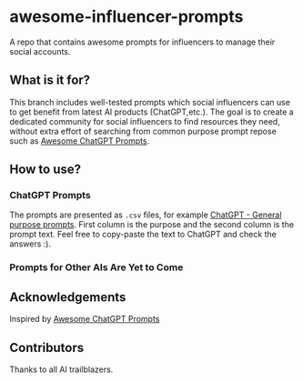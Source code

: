 # awesome-influencer-prompts
A repo that contains awesome prompts for influencers to manage their social accounts. 

## What is it for?

This branch includes well-tested prompts which social influencers can use to get benefit from latest AI products (ChatGPT,etc.). The goal is to create a dedicated community for social influencers to find resources they need, without extra effort of searching from common purpose prompt repose such as [Awesome ChatGPT Prompts](https://github.com/f/awesome-chatgpt-prompts).

## How to use?


### ChatGPT Prompts
The prompts are presented as `.csv` files, for example [ChatGPT - General purpose prompts](./chatgpt-prompts/general.csv). First column is the purpose and the second column is the prompt text. Feel free to copy-paste the text to ChatGPT and check the answers :).

### Prompts for Other AIs Are Yet to Come

## Acknowledgements

Inspired by [Awesome ChatGPT Prompts](https://github.com/f/awesome-chatgpt-prompts)

## Contributors

Thanks to all AI trailblazers.
